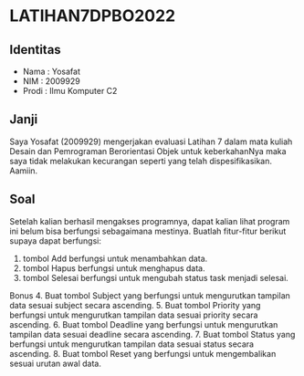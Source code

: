 # LATIHAN7DPBO2022
## Identitas
- Nama : Yosafat
- NIM  : 2009929
- Prodi : Ilmu Komputer C2

## Janji
Saya Yosafat (2009929) mengerjakan evaluasi Latihan 7 dalam mata kuliah Desain dan Pemrograman Berorientasi Objek untuk keberkahanNya maka saya tidak melakukan kecurangan seperti yang telah dispesifikasikan. Aamiin.

## Soal

Setelah kalian berhasil mengakses programnya, dapat kalian lihat program ini belum bisa berfungsi sebagaimana mestinya. Buatlah fitur-fitur berikut supaya dapat berfungsi:
1. tombol Add berfungsi untuk menambahkan data.
2. tombol Hapus berfungsi untuk menghapus data.
3. tombol Selesai berfungsi untuk mengubah status task menjadi selesai.

Bonus
4. Buat tombol Subject yang berfungsi untuk mengurutkan tampilan data sesuai subject secara ascending.
5. Buat tombol Priority yang berfungsi untuk mengurutkan tampilan data sesuai priority secara ascending.
6. Buat tombol Deadline yang berfungsi untuk mengurutkan tampilan data sesuai deadline secara ascending.
7. Buat tombol Status yang berfungsi untuk mengurutkan tampilan data sesuai status secara ascending.
8. Buat tombol Reset yang berfungsi untuk mengembalikan sesuai urutan awal data.
